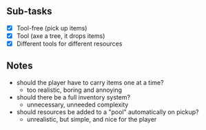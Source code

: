 ## Sub-tasks
- [x] Tool-free (pick up items)
- [x] Tool (axe a tree, it drops items)
- [x] Different tools for different resources

## Notes
- should the player have to carry items one at a time? 
	- too realistic, boring and annoying
- should there be a full inventory system?
	- unnecessary, unneeded complexity
- should resources be added to a "pool" automatically on pickup?
	- unrealistic, but simple, and nice for the player